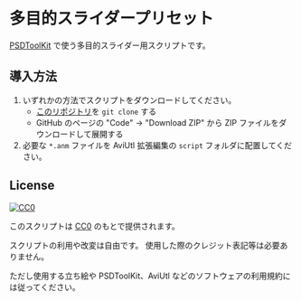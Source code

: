 # 多目的スライダープリセット

[PSDToolKit](https://github.com/oov/aviutl_psdtoolkit) で使う多目的スライダー用スクリプトです。

## 導入方法

1. いずれかの方法でスクリプトをダウンロードしてください。
   - [このリポジトリ](https://github.com/karoterra/aviutl-MultiPurposeSlider-preset.git)を `git clone` する
   - GitHub のページの "Code" → "Download ZIP" から ZIP ファイルをダウンロードして展開する
2. 必要な `*.anm` ファイルを AviUtl 拡張編集の `script` フォルダに配置してください。

## License

[![CC0](http://i.creativecommons.org/p/zero/1.0/88x31.png "CC0")](http://creativecommons.org/publicdomain/zero/1.0/deed.ja)

このスクリプトは [CC0](LICENSE) のもとで提供されます。

スクリプトの利用や改変は自由です。
使用した際のクレジット表記等は必要ありません。

ただし使用する立ち絵や PSDToolKit、AviUtl などのソフトウェアの利用規約には従ってください。

